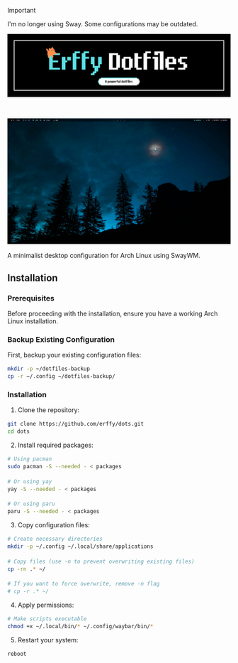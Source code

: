 > [!IMPORTANT]
> I'm no longer using Sway. Some configurations may be outdated.


![](assets/banner.png)

<br>

![](assets/desktop.png)

A minimalist desktop configuration for Arch Linux using SwayWM.

## Installation

### Prerequisites
Before proceeding with the installation, ensure you have a working Arch Linux installation.

### Backup Existing Configuration
First, backup your existing configuration files:
```sh
mkdir -p ~/dotfiles-backup
cp -r ~/.config ~/dotfiles-backup/
```

### Installation

1. Clone the repository:
```sh
git clone https://github.com/erffy/dots.git
cd dots
```

2. Install required packages:
```sh
# Using pacman
sudo pacman -S --needed - < packages

# Or using yay
yay -S --needed - < packages

# Or using paru
paru -S --needed - < packages
```

3. Copy configuration files:
```sh
# Create necessary directories
mkdir -p ~/.config ~/.local/share/applications

# Copy files (use -n to prevent overwriting existing files)
cp -rn .* ~/

# If you want to force overwrite, remove -n flag
# cp -r .* ~/
```

4. Apply permissions:
```sh
# Make scripts executable
chmod +x ~/.local/bin/* ~/.config/waybar/bin/*
```

5. Restart your system:
```sh
reboot
```

